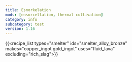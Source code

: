 ```yaml
---
title: Esnorkelation
mods: [ensorcellation, thermal cultivation]
category: info
subcategory: test
version: 1.16
---
```


{{<recipe_list types="smelter" ids="smelter_alloy_bronze" makes="copper_ingot gold_ingot" uses="fluid_lava" excluding="rich_slag">}}